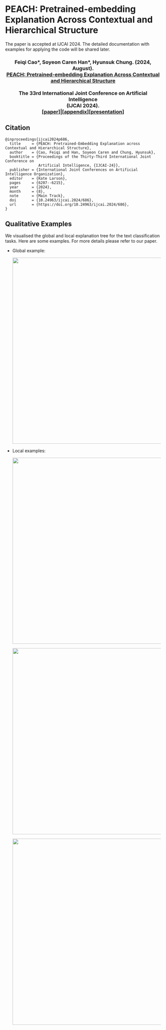 # PEACH: Pretrained-embedding Explanation Across Contextual and Hierarchical Structure

The paper is accepted at IJCAI 2024. The detailed documentation with examples for applying the code will be shared later.

### <div align="center">Feiqi Cao*, Soyeon Caren Han*, Hyunsuk Chung. (2024, August).<br>[PEACH: Pretrained-embedding Explanation Across Contextual and Hierarchical Structure](https://www.ijcai.org/proceedings/2024/0686.pdf)<br><br>The 33rd International Joint Conference on Artificial  Intelligence <br> (IJCAI 2024). <br> \[[paper](https://www.ijcai.org/proceedings/2024/0686.pdf)\]|\[[appendix](https://github.com/adlnlp/peach/blob/main/IJCAI2024_PEACH_Appendix.pdf)\]\[[presentation](https://drive.google.com/file/d/1fHPN0KMWv6dGZ7vOrCgTUiTevO8_w7KI/view?usp=sharing)\]</div>


## Citation
```
@inproceedings{ijcai2024p686,
  title     = {PEACH: Pretrained-Embedding Explanation across Contextual and Hierarchical Structure},
  author    = {Cao, Feiqi and Han, Soyeon Caren and Chung, Hyunsuk},
  booktitle = {Proceedings of the Thirty-Third International Joint Conference on
               Artificial Intelligence, {IJCAI-24}},
  publisher = {International Joint Conferences on Artificial Intelligence Organization},
  editor    = {Kate Larson},
  pages     = {6207--6215},
  year      = {2024},
  month     = {8},
  note      = {Main Track},
  doi       = {10.24963/ijcai.2024/686},
  url       = {https://doi.org/10.24963/ijcai.2024/686},
}
```


## Qualitative Examples

We visualised the global and local explanation tree for the text classification tasks. Here are some examples. For more details please refer to our paper.

- Global example: 
  <p align="center"><img src="figures/peach_global.png" width="600" /></p>
- Local examples: 
  <p align="center"><img src="figures/peach_local_business.png" width="600" /></p>
  <p align="center"><img src="figures/peach_local_politics.png" width="600" /></p>
  <p align="center"><img src="figures/peach_local_entertainment.png" width="600" /></p>
